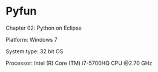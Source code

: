 # Pyfun
Chapter 02: Python on Eclipse

Platform: Windows 7

System type: 32 bit OS

Processor: Intel (R) Core (TM) i7-5700HQ CPU @2.70 GHz